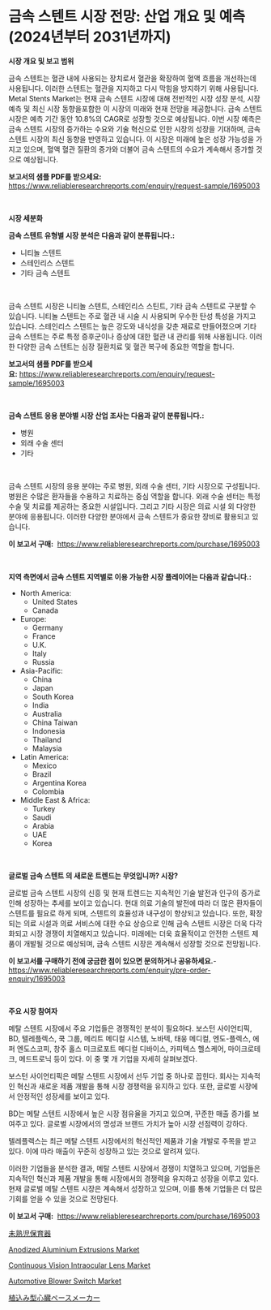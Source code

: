 <p><h1>금속 스텐트 시장 전망: 산업 개요 및 예측 (2024년부터 2031년까지)</h1></p><p><strong>시장 개요 및 보고 범위</strong></p>
<p><p>금속 스텐트는 혈관 내에 사용되는 장치로서 혈관을 확장하여 혈액 흐름을 개선하는데 사용됩니다. 이러한 스텐트는 혈관을 지지하고 다시 막힘을 방지하기 위해 사용됩니다. Metal Stents Market는 현재 금속 스텐트 시장에 대해 전반적인 시장 성장 분석, 시장 예측 및 최신 시장 동향을포함한 이 시장의 미래와 현재 전망을 제공합니다. 금속 스텐트 시장은 예측 기간 동안 10.8%의 CAGR로 성장할 것으로 예상됩니다. 이번 시장 예측은 금속 스텐트 시장의 증가하는 수요와 기술 혁신으로 인한 시장의 성장을 기대하며, 금속 스텐트 시장의 최신 동향을 반영하고 있습니다. 이 시장은 미래에 높은 성장 가능성을 가지고 있으며, 혈액 혈관 질환의 증가와 더불어 금속 스텐트의 수요가 계속해서 증가할 것으로 예상됩니다.</p></p>
<p><strong>보고서의 샘플 PDF를 받으세요:</strong> <a href="https://www.reliableresearchreports.com/enquiry/request-sample/1695003">https://www.reliableresearchreports.com/enquiry/request-sample/1695003</a></p>
<p>&nbsp;</p>
<p><strong>시장 세분화</strong></p>
<p><strong>금속 스텐트 유형별 시장 분석은 다음과 같이 분류됩니다.:</strong></p>
<p><ul><li>니티놀 스텐트</li><li>스테인리스 스텐트</li><li>기타 금속 스텐트</li></ul></p>
<p>&nbsp;</p>
<p><p>금속 스텐트 시장은 니티놀 스텐트, 스테인리스 스틴트, 기타 금속 스텐트로 구분할 수 있습니다. 니티놀 스텐트는 주로 혈관 내 시술 시 사용되며 우수한 탄성 특성을 가지고 있습니다. 스테인리스 스텐트는 높은 강도와 내식성을 갖춘 재료로 만들어졌으며 기타 금속 스텐트는 주로 특정 증후군이나 증상에 대한 혈관 내 관리를 위해 사용됩니다. 이러한 다양한 금속 스텐트는 심장 질환치료 및 혈관 복구에 중요한 역할을 합니다.</p></p>
<p><strong>보고서의 샘플 PDF를 받으세요:</strong>&nbsp;<a href="https://www.reliableresearchreports.com/enquiry/request-sample/1695003">https://www.reliableresearchreports.com/enquiry/request-sample/1695003</a></p>
<p>&nbsp;</p>
<p><strong> 금속 스텐트 응용 분야별 시장 산업 조사는 다음과 같이 분류됩니다.:</strong></p>
<p><ul><li>병원</li><li>외래 수술 센터</li><li>기타</li></ul></p>
<p>&nbsp;</p>
<p><p>금속 스텐트 시장의 응용 분야는 주로 병원, 외래 수술 센터, 기타 시장으로 구성됩니다. 병원은 수많은 환자들을 수용하고 치료하는 중심 역할을 합니다. 외래 수술 센터는 특정 수술 및 치료를 제공하는 중요한 시설입니다. 그리고 기타 시장은 의료 시설 외 다양한 분야에 응용됩니다. 이러한 다양한 분야에서 금속 스텐트가 중요한 장비로 활용되고 있습니다.</p></p>
<p><strong>이 보고서 구매:</strong>&nbsp; <a href="https://www.reliableresearchreports.com/purchase/1695003">https://www.reliableresearchreports.com/purchase/1695003</a></p>
<p>&nbsp;</p>
<p><strong>지역 측면에서 금속 스텐트 지역별로 이용 가능한 시장 플레이어는 다음과 같습니다.:</strong></p>
<p><ul>
    <li>
        North America:
        <ul>
            <li>United States</li>
            <li>Canada</li>
        </ul>
    </li>
    <li>
        Europe:
        <ul>
            <li>Germany</li>
            <li>France</li>
            <li>U.K.</li>
            <li>Italy</li>
            <li>Russia</li>
        </ul>
    </li>
    <li>
        Asia-Pacific:
        <ul>
            <li>China</li>
            <li>Japan</li>
            <li>South Korea</li>
            <li>India</li>
            <li>Australia</li>
            <li>China Taiwan</li>
            <li>Indonesia</li>
            <li>Thailand</li>
            <li>Malaysia</li>
        </ul>
    </li>
    <li>
        Latin America:
        <ul>
            <li>Mexico</li>
            <li>Brazil</li>
            <li>Argentina Korea</li>
            <li>Colombia</li>
        </ul>
    </li>
    <li>
        Middle East & Africa:
        <ul>
            <li>Turkey</li>
            <li>Saudi</li>
            <li>Arabia</li>
            <li>UAE</li>
            <li>Korea</li>
        </ul>
    </li>
    </ul></p>
<p>&nbsp;</p>
<p><strong>글로벌 금속 스텐트 의 새로운 트렌드는 무엇입니까? 시장?</strong></p>
<p><p>글로벌 금속 스텐트 시장의 신흥 및 현재 트렌드는 지속적인 기술 발전과 인구의 증가로 인해 성장하는 추세를 보이고 있습니다. 현대 의료 기술의 발전에 따라 더 많은 환자들이 스텐트를 필요로 하게 되며, 스텐트의 효율성과 내구성이 향상되고 있습니다. 또한, 확장되는 의료 시설과 의료 서비스에 대한 수요 상승으로 인해 금속 스텐트 시장은 더욱 다각화되고 시장 경쟁이 치열해지고 있습니다. 미래에는 더욱 효율적이고 안전한 스텐트 제품이 개발될 것으로 예상되며, 금속 스텐트 시장은 계속해서 성장할 것으로 전망됩니다.</p></p>
<p><strong>이 보고서를 구매하기 전에 궁금한 점이 있으면 문의하거나 공유하세요.</strong>- <a href="https://www.reliableresearchreports.com/enquiry/pre-order-enquiry/1695003">https://www.reliableresearchreports.com/enquiry/pre-order-enquiry/1695003</a></p>
<p>&nbsp;</p>
<p><strong>주요 시장 참여자</strong></p>
<p><p>메탈 스텐트 시장에서 주요 기업들은 경쟁적인 분석이 필요하다. 보스턴 사이언티픽, BD, 텔레플렉스, 쿡 그룹, 메리트 메디컬 시스템, 노바텍, 태웅 메디컬, 엔도-플렉스, 에퍼 엔도스코피, 창주 홀스 미크로포트 메디컬 디바이스, 카피텍스 헬스케어, 마이크로테크, 메드트로닉 등이 있다. 이 중 몇 개 기업을 자세히 살펴보겠다.</p><p>보스턴 사이언티픽은 메탈 스텐트 시장에서 선두 기업 중 하나로 꼽힌다. 회사는 지속적인 혁신과 새로운 제품 개발을 통해 시장 경쟁력을 유지하고 있다. 또한, 글로벌 시장에서 안정적인 성장세를 보이고 있다.</p><p>BD는 메탈 스텐트 시장에서 높은 시장 점유율을 가지고 있으며, 꾸준한 매출 증가를 보여주고 있다. 글로벌 시장에서의 명성과 브랜드 가치가 높아 시장 선점력이 강하다.</p><p>텔레플렉스는 최근 메탈 스텐트 시장에서의 혁신적인 제품과 기술 개발로 주목을 받고 있다. 이에 따라 매출이 꾸준히 성장하고 있는 것으로 알려져 있다.</p><p>이러한 기업들을 분석한 결과, 메탈 스텐트 시장에서 경쟁이 치열하고 있으며, 기업들은 지속적인 혁신과 제품 개발을 통해 시장에서의 경쟁력을 유지하고 성장을 이루고 있다. 현재 글로벌 메탈 스텐트 시장은 계속해서 성장하고 있으며, 이를 통해 기업들은 더 많은 기회를 얻을 수 있을 것으로 전망된다.</p></p>
<p><strong>이 보고서 구매:</strong>&nbsp;&nbsp;<a href="https://www.reliableresearchreports.com/purchase/1695003">https://www.reliableresearchreports.com/purchase/1695003</a></p>
<p><p><a href="https://github.com/dzy793153605/Market-Research-Report-List-1/blob/main/9016031193435.md">未熟児保育器</a></p><p><a href="https://github.com/marloy8/Market-Research-Report-List-3/blob/main/anodized-aluminium-extrusions-market.md">Anodized Aluminium Extrusions Market</a></p><p><a href="https://issuu.com/reportprime-2/docs/continuous-vision-intraocular-lens-market-size-203">Continuous Vision Intraocular Lens Market</a></p><p><a href="https://five-trouble-98a.notion.site/Automotive-Blower-Switch-Market-Size-Share-Trends-Analysis-Report-By-Material-By-Type-By-End-us-0cc2ff4481644d33a2dc7b924d700c45">Automotive Blower Switch Market</a></p><p><a href="https://github.com/oafhukehf4709715/Market-Research-Report-List-1/blob/main/2745828193434.md">植込み型心臓ペースメーカー</a></p></p>
